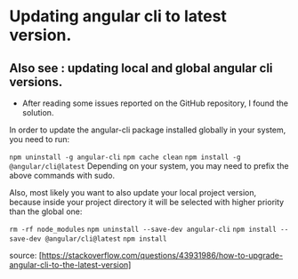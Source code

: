 # Updating angular cli to latest version. 
## Also see : updating local and global angular cli versions.


- After reading some issues reported on the GitHub repository, I found the solution.

In order to update the angular-cli package installed globally in your system, you need to run:

`npm uninstall -g angular-cli`
`npm cache clean`
`npm install -g @angular/cli@latest`
Depending on your system, you may need to prefix the above commands with sudo.

Also, most likely you want to also update your local project version, because inside your project directory it will be selected with higher priority than the global one:

`rm -rf node_modules`
`npm uninstall --save-dev angular-cli`
`npm install --save-dev @angular/cli@latest`
`npm install`


source: [https://stackoverflow.com/questions/43931986/how-to-upgrade-angular-cli-to-the-latest-version]